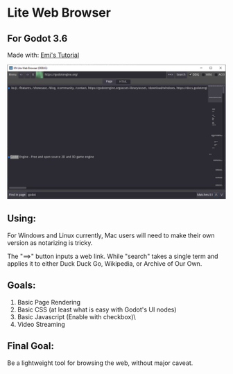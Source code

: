 # Lite Web Browser
## For Godot 3.6
Made with: [Emi's Tutorial](https://www.youtube.com/watch?v=URszvAXXzFs)
 
![](KNWEB1.png)

## Using:
For Windows and Linux currently, Mac users will need to make their own version as notarizing is tricky.

The "==>" button inputs a web link. While "search" takes a single term and applies it to either Duck Duck Go, Wikipedia, or Archive of Our Own.

## Goals:
1. Basic Page Rendering
2. Basic CSS (at least what is easy with Godot's UI nodes)
3. Basic Javascript (Enable with checkbox)\
4. Video Streaming 

## Final Goal:
Be a lightweight tool for browsing the web, without major caveat.
